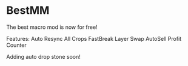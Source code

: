 # BestMM
The best macro mod is now for free!

Features:
Auto Resync
All Crops
FastBreak
Layer Swap
AutoSell
Profit Counter

Adding auto drop stone soon!
